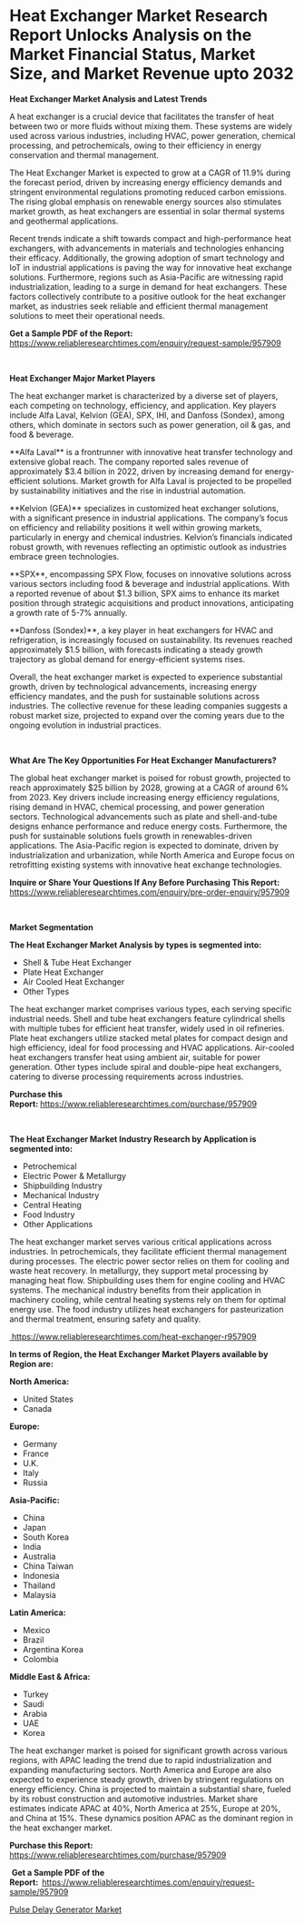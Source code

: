 <p><h1>Heat Exchanger Market Research Report Unlocks Analysis on the Market Financial Status, Market Size, and Market Revenue upto 2032</h1></p><p><strong>Heat Exchanger Market Analysis and Latest Trends</strong></p>
<p><p>A heat exchanger is a crucial device that facilitates the transfer of heat between two or more fluids without mixing them. These systems are widely used across various industries, including HVAC, power generation, chemical processing, and petrochemicals, owing to their efficiency in energy conservation and thermal management.</p><p>The Heat Exchanger Market is expected to grow at a CAGR of 11.9% during the forecast period, driven by increasing energy efficiency demands and stringent environmental regulations promoting reduced carbon emissions. The rising global emphasis on renewable energy sources also stimulates market growth, as heat exchangers are essential in solar thermal systems and geothermal applications.</p><p>Recent trends indicate a shift towards compact and high-performance heat exchangers, with advancements in materials and technologies enhancing their efficacy. Additionally, the growing adoption of smart technology and IoT in industrial applications is paving the way for innovative heat exchange solutions. Furthermore, regions such as Asia-Pacific are witnessing rapid industrialization, leading to a surge in demand for heat exchangers. These factors collectively contribute to a positive outlook for the heat exchanger market, as industries seek reliable and efficient thermal management solutions to meet their operational needs.</p></p>
<p><strong>Get a Sample PDF of the Report:&nbsp;</strong> <a href="https://www.reliableresearchtimes.com/enquiry/request-sample/957909?utm_campaign=3551&utm_medium=2&utm_source=Github&utm_content=ia&utm_term=10042025&utm_id=heat-exchanger">https://www.reliableresearchtimes.com/enquiry/request-sample/957909</a></p>
<p>&nbsp;</p>
<p><strong>Heat Exchanger Major Market Players</strong></p>
<p><p>The heat exchanger market is characterized by a diverse set of players, each competing on technology, efficiency, and application. Key players include Alfa Laval, Kelvion (GEA), SPX, IHI, and Danfoss (Sondex), among others, which dominate in sectors such as power generation, oil & gas, and food & beverage.</p><p>**Alfa Laval** is a frontrunner with innovative heat transfer technology and extensive global reach. The company reported sales revenue of approximately $3.4 billion in 2022, driven by increasing demand for energy-efficient solutions. Market growth for Alfa Laval is projected to be propelled by sustainability initiatives and the rise in industrial automation.</p><p>**Kelvion (GEA)** specializes in customized heat exchanger solutions, with a significant presence in industrial applications. The company’s focus on efficiency and reliability positions it well within growing markets, particularly in energy and chemical industries. Kelvion’s financials indicated robust growth, with revenues reflecting an optimistic outlook as industries embrace green technologies.</p><p>**SPX**, encompassing SPX Flow, focuses on innovative solutions across various sectors including food & beverage and industrial applications. With a reported revenue of about $1.3 billion, SPX aims to enhance its market position through strategic acquisitions and product innovations, anticipating a growth rate of 5-7% annually.</p><p>**Danfoss (Sondex)**, a key player in heat exchangers for HVAC and refrigeration, is increasingly focused on sustainability. Its revenues reached approximately $1.5 billion, with forecasts indicating a steady growth trajectory as global demand for energy-efficient systems rises.</p><p>Overall, the heat exchanger market is expected to experience substantial growth, driven by technological advancements, increasing energy efficiency mandates, and the push for sustainable solutions across industries. The collective revenue for these leading companies suggests a robust market size, projected to expand over the coming years due to the ongoing evolution in industrial practices.</p></p>
<p>&nbsp;</p>
<p><strong>What Are The Key Opportunities For Heat Exchanger Manufacturers?</strong></p>
<p><p>The global heat exchanger market is poised for robust growth, projected to reach approximately $25 billion by 2028, growing at a CAGR of around 6% from 2023. Key drivers include increasing energy efficiency regulations, rising demand in HVAC, chemical processing, and power generation sectors. Technological advancements such as plate and shell-and-tube designs enhance performance and reduce energy costs. Furthermore, the push for sustainable solutions fuels growth in renewables-driven applications. The Asia-Pacific region is expected to dominate, driven by industrialization and urbanization, while North America and Europe focus on retrofitting existing systems with innovative heat exchange technologies.</p></p>
<p><strong>Inquire or Share Your Questions If Any Before Purchasing This Report:</strong> <a href="https://www.reliableresearchtimes.com/enquiry/pre-order-enquiry/957909?utm_campaign=3551&utm_medium=2&utm_source=Github&utm_content=ia&utm_term=10042025&utm_id=heat-exchanger">https://www.reliableresearchtimes.com/enquiry/pre-order-enquiry/957909</a></p>
<p>&nbsp;</p>
<p><strong>Market Segmentation</strong></p>
<p><strong>The Heat Exchanger Market Analysis by types is segmented into:</strong></p>
<p><ul><li>Shell & Tube Heat Exchanger</li><li>Plate Heat Exchanger</li><li>Air Cooled Heat Exchanger</li><li>Other Types</li></ul></p>
<p><p>The heat exchanger market comprises various types, each serving specific industrial needs. Shell and tube heat exchangers feature cylindrical shells with multiple tubes for efficient heat transfer, widely used in oil refineries. Plate heat exchangers utilize stacked metal plates for compact design and high efficiency, ideal for food processing and HVAC applications. Air-cooled heat exchangers transfer heat using ambient air, suitable for power generation. Other types include spiral and double-pipe heat exchangers, catering to diverse processing requirements across industries.</p></p>
<p><strong>Purchase this Report:&nbsp;</strong><a href="https://www.reliableresearchtimes.com/purchase/957909?utm_campaign=3551&utm_medium=2&utm_source=Github&utm_content=ia&utm_term=10042025&utm_id=heat-exchanger">https://www.reliableresearchtimes.com/purchase/957909</a></p>
<p>&nbsp;</p>
<p><strong>The Heat Exchanger Market Industry Research by Application is segmented into:</strong></p>
<p><ul><li>Petrochemical</li><li>Electric Power & Metallurgy</li><li>Shipbuilding Industry</li><li>Mechanical Industry</li><li>Central Heating</li><li>Food Industry</li><li>Other Applications</li></ul></p>
<p><p>The heat exchanger market serves various critical applications across industries. In petrochemicals, they facilitate efficient thermal management during processes. The electric power sector relies on them for cooling and waste heat recovery. In metallurgy, they support metal processing by managing heat flow. Shipbuilding uses them for engine cooling and HVAC systems. The mechanical industry benefits from their application in machinery cooling, while central heating systems rely on them for optimal energy use. The food industry utilizes heat exchangers for pasteurization and thermal treatment, ensuring safety and quality.</p></p>
<p><a href="https://www.reliableresearchtimes.com/heat-exchanger-r957909?utm_campaign=3551&utm_medium=2&utm_source=Github&utm_content=ia&utm_term=10042025&utm_id=heat-exchanger">&nbsp;https://www.reliableresearchtimes.com/heat-exchanger-r957909</a></p>
<p><strong>In terms of Region, the Heat Exchanger Market Players available by Region are:</strong></p>
<p>
    <p> <strong> North America: </strong>
        <ul>
            <li>United States</li>
            <li>Canada</li>
        </ul>
        </p> 
    <p> <strong> Europe: </strong>
        <ul>
            <li>Germany</li>
            <li>France</li>
            <li>U.K.</li>
            <li>Italy</li>
            <li>Russia</li>
        </ul>
        </p> 
    <p> <strong> Asia-Pacific: </strong>
        <ul>
            <li>China</li>
            <li>Japan</li>
            <li>South Korea</li>
            <li>India</li>
            <li>Australia</li>
            <li>China Taiwan</li>
            <li>Indonesia</li>
            <li>Thailand</li>
            <li>Malaysia</li>
        </ul>
        </p> 
    <p> <strong> Latin America: </strong>
        <ul>
            <li>Mexico</li>
            <li>Brazil</li>
            <li>Argentina Korea</li>
            <li>Colombia</li>
        </ul>
        </p> 
    <p> <strong> Middle East & Africa: </strong>
        <ul>
            <li>Turkey</li>
            <li>Saudi</li>
            <li>Arabia</li>
            <li>UAE</li>
            <li>Korea</li>
        </ul>
    </p>
    </p>
<p><p>The heat exchanger market is poised for significant growth across various regions, with APAC leading the trend due to rapid industrialization and expanding manufacturing sectors. North America and Europe are also expected to experience steady growth, driven by stringent regulations on energy efficiency. China is projected to maintain a substantial share, fueled by its robust construction and automotive industries. Market share estimates indicate APAC at 40%, North America at 25%, Europe at 20%, and China at 15%. These dynamics position APAC as the dominant region in the heat exchanger market.</p></p>
<p><strong>Purchase this Report: </strong><a href="https://www.reliableresearchtimes.com/purchase/957909?utm_campaign=3551&utm_medium=2&utm_source=Github&utm_content=ia&utm_term=10042025&utm_id=heat-exchanger">https://www.reliableresearchtimes.com/purchase/957909</a></p>
<p>&nbsp;<strong>Get a Sample PDF of the Report:&nbsp;&nbsp;</strong><a href="https://www.reliableresearchtimes.com/enquiry/request-sample/957909?utm_campaign=3551&utm_medium=2&utm_source=Github&utm_content=ia&utm_term=10042025&utm_id=heat-exchanger">https://www.reliableresearchtimes.com/enquiry/request-sample/957909</a></p>
<p><strong></strong></p>
<p><p><a href="https://github.com/idranalexie/Market-Research-Report-List-1/blob/main/pulse-delay-generator-market.md?utm_campaign=3551&utm_medium=2&utm_source=Github&utm_content=ia&utm_term=10042025&utm_id=heat-exchanger">Pulse Delay Generator Market</a></p></p>